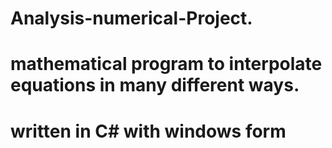 # Analysis-numerical-Project.
# mathematical program to interpolate equations in many different ways.
# written in C# with windows form
